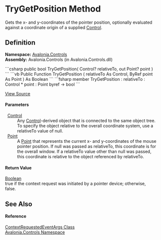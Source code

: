 # TryGetPosition Method


Gets the x- and y-coordinates of the pointer position, optionally evaluated against a coordinate origin of a supplied <a href="T_Avalonia_Controls_Control">Control</a>.



## Definition
**Namespace:** <a href="N_Avalonia_Controls">Avalonia.Controls</a>  
**Assembly:** Avalonia.Controls (in Avalonia.Controls.dll)

<Tabs groupId="api-code-preview">
<TabItem value="csharp" label="C#">
```csharp
public bool TryGetPosition(
	Control? relativeTo,
	out Point? point
)
```
</TabItem>
<TabItem value="vb" label="VB">
```vb
Public Function TryGetPosition ( 
	relativeTo As Control,
	<OutAttribute> ByRef point As Point
) As Boolean
```
</TabItem>
<TabItem value="fsharp" label="F#">
```fsharp
member TryGetPosition : 
        relativeTo : Control * 
        point : Point byref -> bool 
```
</TabItem>
</Tabs>



<a href="https://github.com/AvaloniaUI/Avalonia/tree/master/src/Avalonia.Controls/ContextRequestedEventArgs.cs#L53" title="View the source code">View Source</a>



#### Parameters
<dl><dt>  <a href="T_Avalonia_Controls_Control">Control</a></dt><dd>Any <a href="T_Avalonia_Controls_Control">Control</a>-derived object that is connected to the same object tree. To specify the object relative to the overall coordinate system, use a relativeTo value of null.</dd><dt>  <a href="T_Avalonia_Point">Point</a></dt><dd>A <a href="T_Avalonia_Point">Point</a> that represents the current x- and y-coordinates of the mouse pointer position. If null was passed as relativeTo, this coordinate is for the overall window. If a relativeTo value other than null was passed, this coordinate is relative to the object referenced by relativeTo.</dd></dl>

#### Return Value
<a href="https://learn.microsoft.com/dotnet/api/system.boolean" target="_blank" rel="noopener noreferrer">Boolean</a>  
true if the context request was initiated by a pointer device; otherwise, false.

## See Also


#### Reference
<a href="T_Avalonia_Controls_ContextRequestedEventArgs">ContextRequestedEventArgs Class</a>  
<a href="N_Avalonia_Controls">Avalonia.Controls Namespace</a>  


